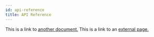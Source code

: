 ```yaml
---
id: api-reference
title: API Reference
---
```


This is a link to [another document.](doc3.md) This is a link to an [external page.](http://www.example.com/)
